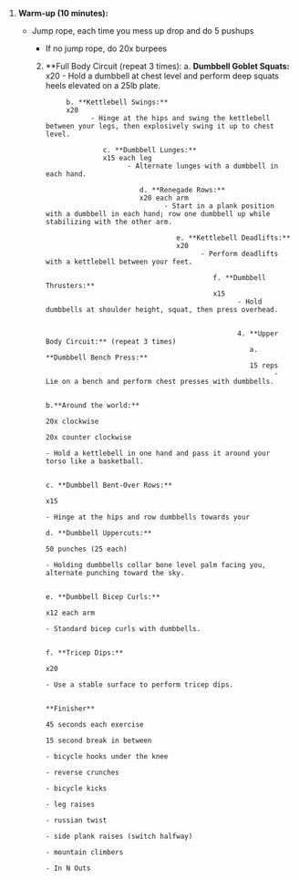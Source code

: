 1. **Warm-up (10 minutes):**
   - Jump rope, each time you mess up drop and do 5 pushups 
      - If no jump rope, do 20x burpees

      2. **Full Body Circuit (repeat 3 times):
         a. **Dumbbell Goblet Squats:**
         x20
               - Hold a dumbbell at chest level and perform deep squats heels elevated on a 25lb plate.

                  b. **Kettlebell Swings:**
                  x20
                        - Hinge at the hips and swing the kettlebell between your legs, then explosively swing it up to chest level.

                           c. **Dumbbell Lunges:**
                           x15 each leg
                                 - Alternate lunges with a dumbbell in each hand. 

                                    d. **Renegade Rows:**
                                    x20 each arm
                                          - Start in a plank position with a dumbbell in each hand; row one dumbbell up while stabilizing with the other arm.

                                             e. **Kettlebell Deadlifts:**
                                             x20
                                                   - Perform deadlifts with a kettlebell between your feet.

                                                      f. **Dumbbell Thrusters:**
                                                      x15
                                                            - Hold dumbbells at shoulder height, squat, then press overhead.


                                                            4. **Upper Body Circuit:** (repeat 3 times) 
                                                               a. **Dumbbell Bench Press:**
                                                               15 reps
                                                                     - Lie on a bench and perform chest presses with dumbbells.

                                                                        b.**Around the world:** 
                                                                        20x clockwise 
                                                                        20x counter clockwise
                                                                              - Hold a kettlebell in one hand and pass it around your torso like a basketball.

                                                                                 c. **Dumbbell Bent-Over Rows:**
                                                                                 x15
                                                                                       - Hinge at the hips and row dumbbells towards your 
                                                                                          d. **Dumbbell Uppercuts:** 
                                                                                          50 punches (25 each) 
                                                                                                - Holding dumbbells collar bone level palm facing you, alternate punching toward the sky.

                                                                                                   e. **Dumbbell Bicep Curls:** 
                                                                                                   x12 each arm
                                                                                                         - Standard bicep curls with dumbbells.

                                                                                                            f. **Tricep Dips:**
                                                                                                            x20
                                                                                                                  - Use a stable surface to perform tricep dips.

                                                                                                                  **Finisher**
                                                                                                                  45 seconds each exercise
                                                                                                                  15 second break in between 
                                                                                                                  - bicycle hooks under the knee
                                                                                                                  - reverse crunches
                                                                                                                  - bicycle kicks
                                                                                                                  - leg raises
                                                                                                                  - russian twist
                                                                                                                  - side plank raises (switch halfway)
                                                                                                                  - mountain climbers
                                                                                                                  - In N Outs


                                                                                                                  